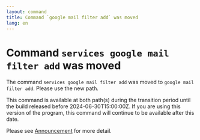 ```yaml
---
layout: command
title: Command `google mail filter add` was moved
lang: en
---
```


# Command `services google mail filter add` was moved

The command `services google mail filter add` was moved to `google mail filter add`. Please use the new path.

This command is available at both path(s) during the transition period until the build released before 2024-06-30T15:00:00Z. If you are using this version of the program, this command will continue to be available after this date.

Please see [Announcement](https://github.com/watermint/toolbox/discussions/797) for more detail.


